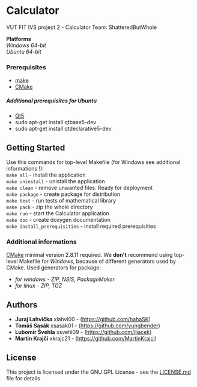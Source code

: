 ﻿# Calculator
VUT FIT IVS project 2 - Calculator
Team: ShatteredButWhole

**Platforms** <br />
_Windows 64-bit_  
_Ubuntu 64-bit_  

### Prerequisites
* [make](https://www.gnu.org/software/make/)
* [CMake](https://cmake.org/)
##### _Additional prerequisites for Ubuntu_
* [Qt5](http://doc.qt.io/qt-5/linux.html)
* sudo apt-get install qtbase5-dev
* sudo apt-get install qtdeclarative5-dev

## Getting Started
Use this commands for top-level Makefile (for Windows see additional informations !):  
```make all``` - install the application <br />
```make uninstall``` - unistall the application <br />
```make clean``` - remove unwanted files. Ready for deployment <br />
```make package``` - create package for distribution <br />
```make test``` - run tests of mathematical library <br />
```make pack``` - zip the whole directory  
```make run``` - start the Calculator application <br />
```make doc``` - create doxygen documentation <br />
```make install_prerequisities``` - install required prerequisities <br />

### Additional informations
[CMake](https://cmake.org/) minimal version 2.8.11 required.
We **don't** recommend using top-level Makefile for _Windows_, because of different generators used by CMake.
Used generators for package:
* _for windows_ - *ZIP, NSIS, PackageMaker* 
* _for linux_ -   *ZIP, TGZ*

## Authors
* **Juraj Lahvička** 	xlahvi00 - (https://github.com/hahaSK)
* **Tomáš Sasák** 	xsasak01 - (https://github.com/yungbender)
* **Lubomír Švehla** 	xsvehl09 - (https://github.com/iljacek)
* **Martin Krajči** 	xkrajc21 - (https://github.com/MartinKrajci)

## License

This project is licensed under the GNU GPL License - see the [LICENSE.md](LICENSE.md) file for details 
	
 
